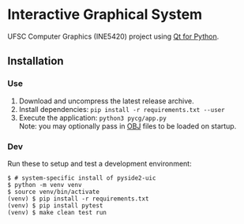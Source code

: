 # Interactive Graphical System


UFSC Computer Graphics (INE5420) project using [Qt for Python][PySide2].


## Installation

### Use

1. Download and uncompress the latest release archive.
2. Install dependencies: `pip install -r requirements.txt --user`
3. Execute the application: `python3 pycg/app.py`<br/>
    Note: you may optionally pass in [OBJ] files to be loaded on startup.

### Dev

Run these to setup and test a development environment:

```shell
$ # system-specific install of pyside2-uic
$ python -m venv venv
$ source venv/bin/activate
(venv) $ pip install -r requirements.txt
(venv) $ pip install pytest
(venv) $ make clean test run
```


[PySide2]: https://doc.qt.io/qtforpython-5/api.html
[OBJ]: http://www.martinreddy.net/gfx/3d/OBJ.spec
